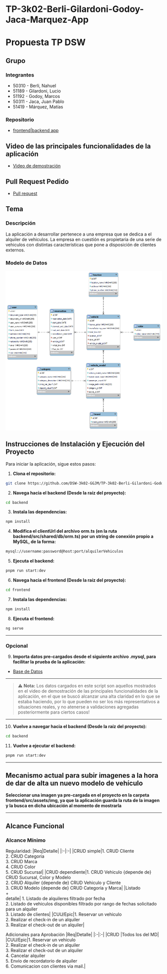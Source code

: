 # TP-3k02-Berli-Gilardoni-Godoy-Jaca-Marquez-App

# Propuesta TP DSW

## Grupo

### Integrantes

- 50310 - Berli, Nahuel
- 51189 - Gilardoni, Lucio
- 51192 - Godoy, Marcos
- 50311 - Jaca, Juan Pablo
- 51419 - Márquez, Matías

### Repositorio

- [frontend|backend app](https://github.com/DSW-3k02-GGJM/TP-3k02-Berli-Gilardoni-Godoy-Jaca-Marquez-App)

## Video de las principales funcionalidades de la aplicación 

- [Video de demostración](https://drive.google.com/file/d/1scrp8AMluKXIfDH-DRuDaw3F2Sh5x_VA/view)

## Pull Request Pedido

- [Pull request](https://github.com/DSW-3k02-GGJM/TP-3k02-Berli-Gilardoni-Godoy-Jaca-Marquez-App/pull/10)
  
## Tema

### Descripción

La aplicación a desarrollar pertenece a una empresa que se dedica a el alquiler de vehiculos. La empresa en cuestión es propietaria de una serie de vehiculos con distintas características que pone a disposición de clientes externos.

### Modelo de Datos

![Desarrollo de Software](assets/tp-dsw.png)

## Instrucciones de Instalación y Ejecución del Proyecto

Para iniciar la aplicación, sigue estos pasos:

1. **Clona el repositorio:**
```bash
git clone https://github.com/DSW-3k02-GGJM/TP-3k02-Berli-Gilardoni-Godoy-Jaca-Marquez-App.git
```

2. **Navega hacia el backend (Desde la raíz del proyecto):**
```bash
cd backend
```

3. **Instala las dependencias:**
```bash
npm install
```

4. **Modifica el clientUrl del archivo orm.ts (en la ruta backend/src/shared/db/orm.ts) por un string de conexión propio a MySQL, de la forma:**
```bash
mysql://username:password@host:port/alquilerVehiculos
```

5. **Ejecuta el backend:**
```bash
pnpm run start:dev
```

6. **Navega hacia el frontend (Desde la raíz del proyecto):**
```bash
cd frontend
```

7. **Instala las dependencias:**
```bash
npm install
```

8. **Ejecuta el frontend:**
```bash
ng serve
```

---

### Opcional

9. **Importa datos pre-cargados desde el siguiente archivo .mysql, para facilitar la prueba de la aplicación:**
- [Base de Datos](https://drive.google.com/file/d/1rJ_2cEqSNhJfKDsY0TP6gxTyr0Z9dpVc/view)

---
> ⚠️ **Nota:** Los datos cargados en este script son aquellos mostrados en el video de demostración de las principales funcionalidades de la aplicación, en el que se buscó alcanzar una alta claridad en lo que se estaba haciendo, por lo que pueden no ser los más representativos a situaciones reales, y no atenerse a validaciones agregadas posteriormente para ciertos casos!
---

10. **Vuelve a navegar hacia el backend (Desde la raíz del proyecto):**
```bash
cd backend
```

11. **Vuelve a ejecutar el backend:**
```bash
pnpm run start:dev
```

---

## Mecanismo actual para subir imagenes a la hora de dar de alta un nuevo modelo de vehículo

**Seleccionar una imagen ya pre-cargada en el proyecto en la carpeta frontend/src/assets/img, ya que la aplicación guarda la ruta de la imagen y la busca en dicha ubicación al momento de mostrarla**

---

## Alcance Funcional

### Alcance Mínimo

Regularidad:
|Req|Detalle|
|:-|:-|
|CRUD simple|1. CRUD Cliente<br>2. CRUD Categoria<br>3. CRUD Marca<br>4. CRUD Color<br>5. CRUD Sucursal|
|CRUD dependiente|1. CRUD Vehiculo {depende de} CRUD Sucursal, Color y Modelo<br>2. CRUD Alquiler {depende de} CRUD Vehiculo y Cliente<br>3. CRUD Modelo {depende de} CRUD Categoria y Marca|
|Listado<br>+<br>detalle| 1. Listado de alquileres filtrado por fecha <br> 2. Listado de vehiculos disponibles filtrado por rango de fechas solicitado para un alquiler <br> 3. Listado de clientes|
|CUU/Epic|1. Reservar un vehiculo <br>2. Realizar el check-in de un alquiler <br>3. Realizar el check-out de un alquiler|

Adicionales para Aprobación
|Req|Detalle|
|:-|:-|
|CRUD |Todos los del MD|
|CUU/Epic|1. Reservar un vehiculo <br>2. Realizar el check-in de un alquiler <br>3. Realizar el check-out de un alquiler <br>4. Cancelar alquiler <br>5. Envio de recordatorio de alquiler<br>6. Comunicacion con clientes via mail.|
